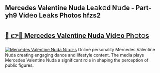 ## Mercedes Valentine Nuda Le𝚊k𝚎d N𝚞𝚍e - Part-yh9 Vid𝚎o Le𝚊ks Photos hfzs2

# <h2><a href="http://fbcm2pr.evod.top/?m=Mercedes+Valentine+Nuda">🔗 👉🔴 Mercedes Valentine Nuda Vid𝚎o Ph𝚘t𝚘s</a></h2>

[![Mercedes Valentine Nuda N𝚞d𝚎s](https://i.imgur.com/8V9OHl7.gif)](http://fbcm2pr.evod.top/?m=Mercedes+Valentine+Nuda)
Online personality Mercedes Valentine Nuda creating engaging dance and lifestyle content. The media plays Mercedes Valentine Nuda a significant role in shaping the perception of public figures. 
